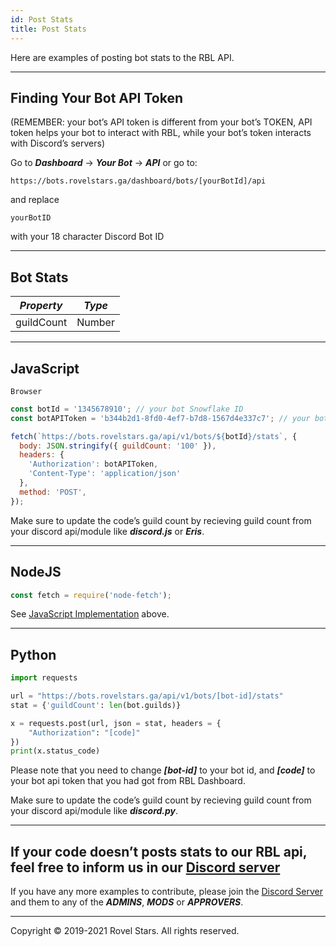 ```yaml
---
id: Post Stats
title: Post Stats
---
```


Here are examples of posting bot stats to the RBL API.

---

## Finding Your Bot API Token

(REMEMBER: your bot’s API token is different from your bot’s TOKEN, API token helps your bot to interact with RBL, while your bot’s token interacts with Discord’s servers)

Go to ***Dashboard*** -> ***Your Bot*** -> ***API*** or go to:

```url
https://bots.rovelstars.ga/dashboard/bots/[yourBotId]/api
```

and replace

```yourBotID``` 

with your 18 character Discord Bot ID

---

## Bot Stats

| ***Property*** | ***Type*** |
| -------------- | ---------- |
| guildCount     | Number     |

---

## JavaScript

```Browser```

```js
const botId = '1345678910'; // your bot Snowflake ID
const botAPIToken = 'b344b2d1-8fd0-4ef7-b7d8-1567d4e337c7'; // your bot API token

fetch(`https://bots.rovelstars.ga/api/v1/bots/${botId}/stats`, {
  body: JSON.stringify({ guildCount: '100' }),
  headers: {
    'Authorization': botAPIToken,
    'Content-Type': 'application/json'
  },
  method: 'POST',
});
```
Make sure to update the code’s guild count by recieving guild count from your discord api/module like ***discord.js*** or ***Eris***.

---

## NodeJS

```js
const fetch = require('node-fetch');
```

See [JavaScript Implementation](https://rovelstars.github.io/roveldocs/docs/rbl/post-stats/docs/post-stats/#javascript) above.

---

## Python

```python
import requests

url = "https://bots.rovelstars.ga/api/v1/bots/[bot-id]/stats"
stat = {'guildCount': len(bot.guilds)}

x = requests.post(url, json = stat, headers = {
    "Authorization": "[code]"
})
print(x.status_code)
```

Please note that you need to change ***[bot-id]*** to your bot id, and ***[code]*** to your bot api token that you had got from RBL Dashboard.

Make sure to update the code’s guild count by recieving guild count from your discord api/module like ***discord.py***.

---

## If your code doesn’t posts stats to our RBL api, feel free to inform us in our [Discord server](https://discord.gg/Rf3xPMm)

If you have any more examples to contribute, please join the [Discord Server](https://discord.gg/Rf3xPMm) and them to any of the ***ADMINS***, ***MODS*** or ***APPROVERS***.

---

Copyright © 2019-2021 Rovel Stars. All rights reserved.